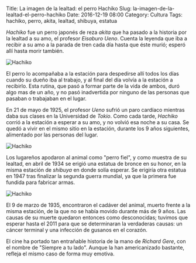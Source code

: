 Title: La imagen de la lealtad: el perro Hachiko
Slug: la-imagen-de-la-lealtad-el-perro-hachiko
Date: 2016-12-19 08:00
Category: Cultura
Tags: hachiko, perro, akita, lealtad, shibuya, estatua



*Hachiko* fue un perro japonés de reza *akita* que ha pasado a la historia por la lealtad a su amo, el profesor *Eisaburo Ueno*. Cuenta la leyenda que iba a recibir a su amo a la parada de tren cada día hasta que éste murió; esperó allí hasta morir también.

![Hachiko]({static}/images/hachiko_1.jpg)

El perro lo acompañaba a la estación para despedirse allí todos los días cuando su dueño iba al trabajo, y al final del día volvía a la estación a recibirlo. Esta rutina, que pasó a formar parte de la vida de ambos, duró algo mas de un año, y no pasó inadvertida por ninguno de las personas que pasaban o trabajaban en el lugar.

En 21 de mayo de 1925, el profesor *Ueno* sufrió un paro cardíaco mientras daba sus clases en la Universidad de *Tokio*. Como cada tarde, *Hachiko* corrió a la estación a esperar a su amo, y no volvió esa noche a su casa. Se quedó a vivir en el mismo sitio en la estación, durante los 9 años  siguientes, alimentado por las personas del lugar.

![Hachiko]({static}/images/hachiko_2.jpg)

Los lugareños apodaron al animal como "perro fiel", y como muestra de su lealtad, en abril de 1934 se erigió una estatua de bronce en su honor, en la misma estación de *shibuya* en donde solía esperar. Se erigiría otra estatua en 1947 tras finalizar la segunda guerra mundial, ya que la primera fue fundida para fabricar armas.

![Hachiko]({static}/images/hachiko_3.jpg)

El 9 de marzo de 1935, encontraron el cadáver del animal, muerto frente a la misma estación, de la que no se había movido durante más de 9 años. Las causas de su muerte quedaron entonces como desconocidas; tuvimos que esperar hasta el 2011 para que se determinaran la verdaderas causas: un cáncer terminal y una infección de gusanos en el corazón.

El cine ha portado tan entrañable historia de la mano de *Richard Gere*, con el nombre de "Siempre a tu lado". Aunque la han americanizado bastante, refleja el mismo caso de forma muy emotiva.
